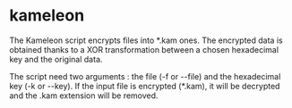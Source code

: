 # kameleon
The Kameleon script encrypts files into *.kam ones. The encrypted data is obtained thanks to a XOR transformation between a chosen hexadecimal key and the original data.

The script need two arguments : the file (-f or --file) and the hexadecimal key (-k or --key). If the input file is encrypted (*.kam), it will be decrypted and the .kam extension will be removed.
